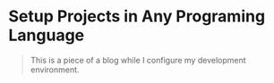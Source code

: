 # Setup Projects in Any Programing Language

> This is a piece of a blog while I configure my development environment.

